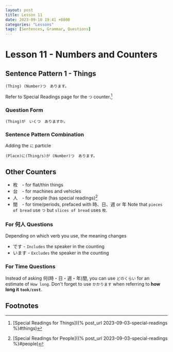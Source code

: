 ```yaml
---
layout: post
title: Lesson 11
date: 2023-09-10 19:41 +0800
categories: "Lessons"
tags: [Sentences, Grammar, Questions]
---
```


# Lesson 11 - Numbers and Counters

## Sentence Pattern 1 - Things
```
(Thing) (Number)つ　あります。
```
Refer to Special Readings page for the `つ` counter.[^fn1]

### Question Form
```
(Thing)が　いくつ　ありますか。
```

### Sentence Pattern Combination
Adding the `に` particle
```
(Place)に(Thing/s)が (Number)つ　あります。
```

## Other Counters
* 枚　- for flat/thin things
* 台　- for machines and vehicles
* 人　- for people (has special readings)[^fn2]
* 間　- for time/periods, prefaced with 時、日、週 or 年
Note that `pieces of bread` use `つ` but `slices of bread` uses `枚`.

### For 何人 Questions
Depending on which verb you use, the meaning changes
* です - `Includes` the speaker in the counting
* います - `Excludes` the speaker in the counting

### For Time Questions
Instead of asking 何(時・日・週・年)間, you can use `どのくらい` for an estimate of `How long`. Don't forget to use `かかります` when referring to **how long it `took/cost`**.


## Footnotes
[^fn1]: [Special Readings for Things]({% post_url 2023-09-03-special-readings %}#things)
[^fn2]: [Special Readings for People]({% post_url 2023-09-03-special-readings %}#people)